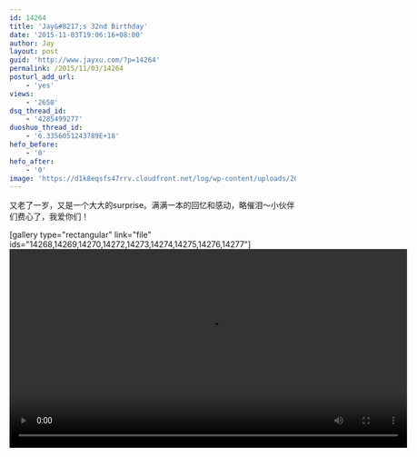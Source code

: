 ```yaml
---
id: 14264
title: 'Jay&#8217;s 32nd Birthday'
date: '2015-11-03T19:06:16+08:00'
author: Jay
layout: post
guid: 'http://www.jayxu.com/?p=14264'
permalink: /2015/11/03/14264
posturl_add_url:
    - 'yes'
views:
    - '2650'
dsq_thread_id:
    - '4285499277'
duoshuo_thread_id:
    - '6.3356051243789E+18'
hefo_before:
    - '0'
hefo_after:
    - '0'
image: 'https://d1k8eqsfs47rrv.cloudfront.net/log/wp-content/uploads/2015/11/2015-10-21-20.08.20.jpg'
---
```


又老了一岁，又是一个大大的surprise。满满一本的回忆和感动，略催泪～小伙伴们费心了，我爱你们！

[gallery type="rectangular" link="file" ids="14268,14269,14270,14272,14273,14274,14275,14276,14277"]
<video controls="controls" width="700"><source src="/video/Jay%2032th%20birthday.mp4" type="video/mp4"></video>